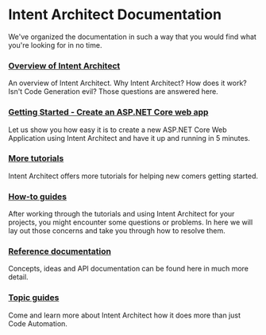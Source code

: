 # Intent Architect Documentation

We've organized the documentation in such a way that you would find what you're looking for in no time.

### [Overview of Intent Architect](articles/overview/index.md)
An overview of Intent Architect. Why Intent Architect? How does it work? Isn't Code Generation evil? Those questions are answered here.

### [Getting Started - Create an ASP.NET Core web app](articles/tutorials/create_an_aspnetcore_web_app.md)
Let us show you how easy it is to create a new ASP.NET Core Web Application using Intent Architect and have it up and running in 5 minutes.

### [More tutorials](articles/tutorials/index.md)
Intent Architect offers more tutorials for helping new comers getting started.

### [How-to guides](articles/howtos/index.md)
After working through the tutorials and using Intent Architect for your projects, you might encounter some questions or problems. In here we will lay out those concerns and take you through how to resolve them.

### [Reference documentation](articles/references/index.md)
Concepts, ideas and API documentation can be found here in much more detail.

### [Topic guides](articles/topics/index.md)
Come and learn more about Intent Architect how it does more than just Code Automation.